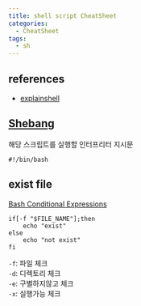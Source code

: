 ```yaml
---
title: shell script CheatSheet
categories:
  - CheatSheet
tags:
  - sh
---
```


references
---

- [explainshell](https://explainshell.com/)

[Shebang](https://en.wikipedia.org/wiki/Shebang_(Unix))
---

해당 스크립트를 실행할 인터프리터 지시문

```shell
#!/bin/bash
```

exist file
---

[Bash Conditional Expressions](https://www.gnu.org/software/bash/manual/html_node/Bash-Conditional-Expressions.html)

```shell
if[-f "$FILE_NAME"];then
	echo "exist"
else 
  	echo "not exist"
fi
```

`-f`: 파일 체크  
`-d`: 디렉토리 체크  
`-e`: 구별하지않고 체크  
`-x`: 실행가능 체크  